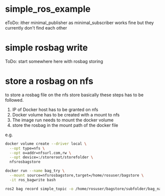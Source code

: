 # simple_ros_example

eToDo: ither minimal_publisher as minimal_subscriber works fine but they currently don't find each other

# simple rosbag write

ToDo: start somewhere here with rosbag storing

# store a rosbag on nfs

to store a rosbag file on the nfs store basically these steps has to be followed.

1. IP of Docker host has to be granted on nfs
2. Docker volume has to be created with a mount to nfs
3. The image run needs to mount the docker volume
4. store the rosbag in the mount path of the docker file

e.g.

``` bash
docker volume create --driver local \
  --opt type=nfs \
  --opt o=addr=nfsurl.com,rw \
  --opt device=:/storeroot/storefolder \
  nfsrosbagstore
```

``` bash
docker run --name bag_try \
  --mount source=nfsrosbagstore,target=/home/rosuser/bagstore \
  -it ros_bagwrite bash
```

``` bash
ros2 bag record simple_topic -o /home/rosuser/bagstore/subfolder/bag_name
```
